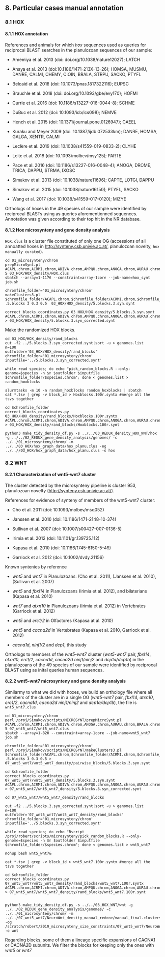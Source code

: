 ## 8. Particular cases manual annotation
### 8.1 HOX
#### 8.1.1 HOX annotation
References and animals for which *hox* sequences used as queries for reciprocal BLAST searches in the planulozoan sequences of our sample:

* Amemiya et al. 2013 (doi: doi.org/10.1038/nature12027); LATCH

* Anaya et al. 2013 (doi:10.1186/1471-213X-13-26); HOMSA, MUSMU, DANRE, CALMI, CHEMY, CIOIN, BRALA, STRPU, SACKO, PTYFL

* Belcaid et al. 2018 (doi: 10.1073/pnas.1817322116); EUPSC

* Brauchle et al. 2018 (doi: doi.org/10.1093/gbe/evy170); HOFMI

* Currie et al. 2016 (doi: 10.1186/s13227-016-0044-8); SCHME

* DuBuc et al. 2012 (doi: 10.1093/icb/ics098); NEMVE

* Hench et al. 2015 (doi: 10.1371/journal.pone.0126947); CAEEL

* Kuraku and Meyer 2009 (doi: 10.1387/ijdb.072533km); DANRE, HOMSA, GALGA, XENTR, CALMI

* Leclère et al. 2019 (doi: 10.1038/s41559-019-0833-2); CLYHE

* Leite et al. 2018 (doi: 10.1093/molbev/msy125); PARTE

* Pace et al. 2016 (doi: 10.1186/s13227-016-0048-4); ANOGA, DROME, TRICA, DAPPU, STRMA, IXOSC

* Simakov et al. 2013 (doi: 10.1038/nature11696); CAPTE, LOTGI, DAPPU

* Simakov et al. 2015 (doi: 10.1038/nature16150); PTYFL, SACKO

* Wang et al. 2017 (doi: 10.1038/s41559-017-0120); MIZYE

Orthologs of hoxes in the 49 species of our sample were identified by reciprocal BLASTs using as queries aforementionned sequences.
Annotation was given according to their top hit in the NR database.

#### 8.1.2 Hox microsynteny and gene density analysis
`HOX.clus` Is a cluster file constituted of only one OG (accessions of all annoatted hoxes in http://synteny.csb.univie.ac.at/, planulozoan novelty, `hox manually curated`).

```
cd 01_microsynteny/chrom
prepMicroSynt.pl ACAPL.chrom,ACRMI.chrom,ADIVA.chrom,AMPQU.chrom,ANOGA.chrom,AURAU.chrom,BRALA.chrom,CAEEL.chrom,CALMI.chrom,CAPOW.chrom,CAPTE.chrom,CHEMY.chrom,CIOIN.chrom,CLYHE.chrom,CRAGI.chrom,DANRE.chrom,DAPPU.chrom,DROME.chrom,EUPSC.chrom,EXAPA.chrom,GALGA.chrom,HELRO.chrom,HIPCO.chrom,HOFMI.chrom,HOIHO.chrom,HOMSA.chrom,HYDVU.chrom,IXOSC.chrom,LATCH.chrom,LEPOC.chrom,LINAN.chrom,LOTGI.chrom,MAYZE.chrom,MIZYE.chrom,MNELE.chrom,MUSMU.chrom,NEMVE.chrom,PARTE.chrom,PLEBA.chrom,PTYFL.chrom,SACKO.chrom,SALRO.chrom,SCHME.chrom,STRMA.chrom,STRPU.chrom,SYCCI.chrom,TRIAD.chrom,TRICA.chrom,XENTR.chrom 5 03_HOX/HOX_density/HOX.clus
sbatch --array=1-1176 --constraint=array-1core --job-name=hox_synt job.sh

chromfile_folder='01_microsynteny/chrom'
makeClusters3.pl $chromfile_folder/ACAPL.chrom,$chromfile_folder/ACRMI.chrom,$chromfile_folder/ADIVA.chrom,$chromfile_folder/AMPQU.chrom,$chromfile_folder/ANOGA.chrom,$chromfile_folder/AURAU.chrom,$chromfile_folder/BRALA.chrom,$chromfile_folder/CAEEL.chrom,$chromfile_folder/CALMI.chrom,$chromfile_folder/CAPOW.chrom,$chromfile_folder/CAPTE.chrom,$chromfile_folder/CHEMY.chrom,$chromfile_folder/CIOIN.chrom,$chromfile_folder/CLYHE.chrom,$chromfile_folder/CRAGI.chrom,$chromfile_folder/DANRE.chrom,$chromfile_folder/DAPPU.chrom,$chromfile_folder/DROME.chrom,$chromfile_folder/EUPSC.chrom,$chromfile_folder/EXAPA.chrom,$chromfile_folder/GALGA.chrom,$chromfile_folder/HELRO.chrom,$chromfile_folder/HIPCO.chrom,$chromfile_folder/HOFMI.chrom,$chromfile_folder/HOIHO.chrom,$chromfile_folder/HOMSA.chrom,$chromfile_folder/HYDVU.chrom,$chromfile_folder/IXOSC.chrom,$chromfile_folder/LATCH.chrom,$chromfile_folder/LEPOC.chrom,$chromfile_folder/LINAN.chrom,$chromfile_folder/LOTGI.chrom,$chromfile_folder/MAYZE.chrom,$chromfile_folder/MIZYE.chrom,$chromfile_folder/MNELE.chrom,$chromfile_folder/MUSMU.chrom,$chromfile_folder/NEMVE.chrom,$chromfile_folder/PARTE.chrom,$chromfile_folder/PLEBA.chrom,$chromfile_folder/PTYFL.chrom,$chromfile_folder/SACKO.chrom,$chromfile_folder/SALRO.chrom,$chromfile_folder/SCHME.chrom,$chromfile_folder/STRMA.chrom,$chromfile_folder/STRPU.chrom,$chromfile_folder/SYCCI.chrom,$chromfile_folder/TRIAD.chrom,$chromfile_folder/TRICA.chrom,$chromfile_folder/XENTR.chrom .5.blocks 3 0.3 0.5  03_HOX/HOX_density/5.blocks.3.syn.synt

correct_blocks_coordinates.py 03_HOX/HOX_density/5.blocks.3.syn.synt ACAPL.chrom,ACRMI.chrom,ADIVA.chrom,AMPQU.chrom,ANOGA.chrom,AURAU.chrom,BRALA.chrom,CAEEL.chrom,CALMI.chrom,CAPOW.chrom,CAPTE.chrom,CHEMY.chrom,CIOIN.chrom,CLYHE.chrom,CRAGI.chrom,DANRE.chrom,DAPPU.chrom,DROME.chrom,EUPSC.chrom,EXAPA.chrom,GALGA.chrom,HELRO.chrom,HIPCO.chrom,HOFMI.chrom,HOIHO.chrom,HOMSA.chrom,HYDVU.chrom,IXOSC.chrom,LATCH.chrom,LEPOC.chrom,LINAN.chrom,LOTGI.chrom,MAYZE.chrom,MIZYE.chrom,MNELE.chrom,MUSMU.chrom,NEMVE.chrom,PARTE.chrom,PLEBA.chrom,PTYFL.chrom,SACKO.chrom,SALRO.chrom,SCHME.chrom,STRMA.chrom,STRPU.chrom,SYCCI.chrom,TRIAD.chrom,TRICA.chrom,XENTR.chrom > 03_HOX/HOX_density/5.blocks.3.syn_corrected.synt

```
Make the randomized HOX blocks.
```
cd 03_HOX/HOX_density/rand_blocks
cut -f2 ../5.blocks.3.syn_corrected.synt|sort -u > genomes.list
n=100
outfolder='03_HOX/HOX_density/rand_blocks'
chromfile_folder='01_microsynteny/chrom'
inputfile='../5.blocks.3.syn_corrected.synt'

while read species; do echo "pick_random_blocks.R --only-genome=$species -n $n $outfolder $inputfile $chromfile_folder/$species.chrom"; done < genomes.list > random_hoxblocks

slurmtasks -m 10 -n random_hoxblocks random_hoxblocks | sbatch
cat *.tsv | grep -v block_id > Hoxblocks.100r.syntx #merge all the tsvs together

cd $chromfile_folder
correct_blocks_coordinates.py 03_HOX/HOX_density/rand_blocks/Hoxblocks.100r.syntx ACAPL.chrom,ACRMI.chrom,ADIVA.chrom,AMPQU.chrom,ANOGA.chrom,AURAU.chrom,BRALA.chrom,CAEEL.chrom,CALMI.chrom,CAPOW.chrom,CAPTE.chrom,CHEMY.chrom,CIOIN.chrom,CLYHE.chrom,CRAGI.chrom,DANRE.chrom,DAPPU.chrom,DROME.chrom,EUPSC.chrom,EXAPA.chrom,GALGA.chrom,HELRO.chrom,HIPCO.chrom,HOFMI.chrom,HOIHO.chrom,HOMSA.chrom,HYDVU.chrom,IXOSC.chrom,LATCH.chrom,LEPOC.chrom,LINAN.chrom,LOTGI.chrom,MAYZE.chrom,MIZYE.chrom,MNELE.chrom,MUSMU.chrom,NEMVE.chrom,PARTE.chrom,PLEBA.chrom,PTYFL.chrom,SACKO.chrom,SALRO.chrom,SCHME.chrom,STRMA.chrom,STRPU.chrom,SYCCI.chrom,TRIAD.chrom,TRICA.chrom,XENTR.chrom > 03_HOX/HOX_density/rand_blocks/Hoxblocks.100r.synt

```

```
python3 make_tidy_density_df.py -s ../../03_REDUX_density_HOX_WNT/hox -g ../../02_REDUX_gene_density_analysis/genomes/ -c ../../01_microsynteny/chrom/ -m ../../03_HOX/hox_graph_data/hox_planu.clus -og ../..//03_HOX/hox_graph_data/hox_planu.clus -o hox
```


### 8.2 WNT
#### 8.2.1 Characterization of wnt5-wnt7 cluster
The cluster detected by the microsynteny pipeline is cluster 953, planulozoan novelty (http://synteny.csb.univie.ac.at/).

References for evidence of synteny of members of the wnt5-wnt7 cluster:

* Cho et al. 2011 (doi: 10.1093/molbev/msq052)

* Janssen et al. 2010 (doi: 10.1186/1471-2148-10-374)

* Sullivan et al. 2007 (doi: 10.1007/s00427-007-0136-5)

* Irimia et al. 2012 (doi: 10.1101/gr.139725.112)

* Kapasa et al. 2010 (doi: 10.1186/1745-6150-5-49)

* Garriock et al. 2012 (doi: 10.1002/dvdy.21156)

Known syntenies by reference

* *wnt5* and *wnt7* in Planulozoans: (Cho et al. 2011), (Janssen et al. 2010), (Sullivan et al. 2007)

* *wnt5* and *fbxl14* in Planulozoans (Irimia et al. 2012), and bilaterians (Kapasa et al. 2010)

* *wnt7* and *atxn10* in Planulozoans (Irimia et al. 2012) in Vertebrates (Garriock et al. 2012)

* *wnt5* and *erc1/2* in Olfactores (Kapasa at al. 2010)

* *wnt5* and *cacna2d* in Vertebrates (Kapasa et al. 2010, Garriock et al. 2012)

* *cacna1d*, *ninj1/2* and *dcp1*, this study


Orthologs to members of the *wnt5-wnt7* cluster (*wnt5-wnt7* pair, *fbxl14*, *atxn10*, *erc1/2*, *cacna1d*, *cacna2d* *ninj1/ninj2* and *dcp1a/dcp1b*) in the planulozoans of the 49 species of our sample were identified by reciprocal BLAST using as inital queries human sequences.
#### 8.2.2 wnt5-wnt7 microsynteny and gene density analysis

Similarmy to what we did with hoxes, we build an orthology file where all members of the cluster are in a single OG (*wnt5-wnt7* pair, *fbxl14*, *atxn10*, *erc1/2*, *cacna1d*, *cacna2d* *ninj1/ninj2* and *dcp1a/dcp1b*), the file is `wnt5_wnt7.clus`

```
cd 01_microsynteny/chrom
perl /proj/Simakov/scripts/MICROSYNT/prepMicroSynt.pl ACAPL.chrom,ACRMI.chrom,ADIVA.chrom,ANOGA.chrom,AURAU.chrom,BRALA.chrom,CAEEL.chrom,CALMI.chrom,CAPTE.chrom,CHEMY.chrom,CIOIN.chrom,CLYHE.chrom,CRAGI.chrom,DANRE.chrom,DAPPU.chrom,DROME.chrom,EUPSC.chrom,EXAPA.chrom,GALGA.chrom,HELRO.chrom,HIPCO.chrom,HOFMI.chrom,HOMSA.chrom,HYDVU.chrom,IXOSC.chrom,LATCH.chrom,LEPOC.chrom,LINAN.chrom,LOTGI.chrom,MAYZE.chrom,MIZYE.chrom,MUSMU.chrom,NEMVE.chrom,PARTE.chrom,PTYFL.chrom,SACKO.chrom,SCHME.chrom,STRMA.chrom,STRPU.chrom,TRICA.chrom,XENTR.chrom 5 07_wnt5_wnt7/wnt5_wnt7.clus
sbatch --array=1-820 --constraint=array-1core --job-name=wnt5_wnt7 job.sh

chromfile_folder='01_microsynteny/chrom'
perl /proj/Simakov/scripts/MICROSYNT/makeClusters3.pl $chromfile_folder/ACAPL.chrom,$chromfile_folder/ACRMI.chrom,$chromfile_folder/ADIVA.chrom,$chromfile_folder/AMPQU.chrom,$chromfile_folder/ANOGA.chrom,$chromfile_folder/AURAU.chrom,$chromfile_folder/BRALA.chrom,$chromfile_folder/CAEEL.chrom,$chromfile_folder/CALMI.chrom,$chromfile_folder/CAPOW.chrom,$chromfile_folder/CAPTE.chrom,$chromfile_folder/CHEMY.chrom,$chromfile_folder/CIOIN.chrom,$chromfile_folder/CLYHE.chrom,$chromfile_folder/CRAGI.chrom,$chromfile_folder/DANRE.chrom,$chromfile_folder/DAPPU.chrom,$chromfile_folder/DROME.chrom,$chromfile_folder/EUPSC.chrom,$chromfile_folder/EXAPA.chrom,$chromfile_folder/GALGA.chrom,$chromfile_folder/HELRO.chrom,$chromfile_folder/HIPCO.chrom,$chromfile_folder/HOFMI.chrom,$chromfile_folder/HOIHO.chrom,$chromfile_folder/HOMSA.chrom,$chromfile_folder/HYDVU.chrom,$chromfile_folder/IXOSC.chrom,$chromfile_folder/LATCH.chrom,$chromfile_folder/LEPOC.chrom,$chromfile_folder/LINAN.chrom,$chromfile_folder/LOTGI.chrom,$chromfile_folder/MAYZE.chrom,$chromfile_folder/MIZYE.chrom,$chromfile_folder/MNELE.chrom,$chromfile_folder/MUSMU.chrom,$chromfile_folder/NEMVE.chrom,$chromfile_folder/PARTE.chrom,$chromfile_folder/PLEBA.chrom,$chromfile_folder/PTYFL.chrom,$chromfile_folder/SACKO.chrom,$chromfile_folder/SALRO.chrom,$chromfile_folder/SCHME.chrom,$chromfile_folder/STRMA.chrom,$chromfile_folder/STRPU.chrom,$chromfile_folder/SYCCI.chrom,$chromfile_folder/TRIAD.chrom,$chromfile_folder/TRICA.chrom,$chromfile_folder/XENTR.chrom .5.blocks 3 0.3 0.5 > 07_wnt5_wnt7/wnt5_wnt7_density/pairwise_blocks/5.blocks.3.syn.synt

cd $chromfile_folder
correct_blocks_coordinates.py 07_wnt5_wnt7/wnt5_wnt7_density/5.blocks.3.syn.synt ACAPL.chrom,ACRMI.chrom,ADIVA.chrom,AMPQU.chrom,ANOGA.chrom,AURAU.chrom,BRALA.chrom,CAEEL.chrom,CALMI.chrom,CAPOW.chrom,CAPTE.chrom,CHEMY.chrom,CIOIN.chrom,CLYHE.chrom,CRAGI.chrom,DANRE.chrom,DAPPU.chrom,DROME.chrom,EUPSC.chrom,EXAPA.chrom,GALGA.chrom,HELRO.chrom,HIPCO.chrom,HOFMI.chrom,HOIHO.chrom,HOMSA.chrom,HYDVU.chrom,IXOSC.chrom,LATCH.chrom,LEPOC.chrom,LINAN.chrom,LOTGI.chrom,MAYZE.chrom,MIZYE.chrom,MNELE.chrom,MUSMU.chrom,NEMVE.chrom,PARTE.chrom,PLEBA.chrom,PTYFL.chrom,SACKO.chrom,SALRO.chrom,SCHME.chrom,STRMA.chrom,STRPU.chrom,SYCCI.chrom,TRIAD.chrom,TRICA.chrom,XENTR.chrom > 07_wnt5_wnt7/wnt5_wnt7_density/5.blocks.3.syn_corrected.synt

cd 07_wnt5_wnt7/wnt5_wnt7_density/rand_blocks

cut -f2 ../5.blocks.3.syn_corrected.synt|sort -u > genomes.list
n=100
outfolder='07_wnt5_wnt7/wnt5_wnt7_density/rand_blocks'
chromfile_folder='01_microsynteny/chrom'
inputfile='../5.blocks.3.syn_corrected.synt'

while read species; do echo "Rscript  /proj/robert/scripts/microsynteny/pick_random_blocks.R --only-genome=$species -n $n $outfolder $inputfile $chromfile_folder/$species.chrom"; done < genomes.list > wnt5_wnt7

nohup bash wnt5_wnt7&

cat *.tsv | grep -v block_id > wnt5_wnt7.100r.syntx #merge all the tsvs together

cd $chromfile_folder
correct_blocks_coordinates.py 07_wnt5_wnt7/wnt5_wnt7_density/rand_blocks/wnt5_wnt7.100r.syntx ACAPL.chrom,ACRMI.chrom,ADIVA.chrom,AMPQU.chrom,ANOGA.chrom,AURAU.chrom,BRALA.chrom,CAEEL.chrom,CALMI.chrom,CAPOW.chrom,CAPTE.chrom,CHEMY.chrom,CIOIN.chrom,CLYHE.chrom,CRAGI.chrom,DANRE.chrom,DAPPU.chrom,DROME.chrom,EUPSC.chrom,EXAPA.chrom,GALGA.chrom,HELRO.chrom,HIPCO.chrom,HOFMI.chrom,HOIHO.chrom,HOMSA.chrom,HYDVU.chrom,IXOSC.chrom,LATCH.chrom,LEPOC.chrom,LINAN.chrom,LOTGI.chrom,MAYZE.chrom,MIZYE.chrom,MNELE.chrom,MUSMU.chrom,NEMVE.chrom,PARTE.chrom,PLEBA.chrom,PTYFL.chrom,SACKO.chrom,SALRO.chrom,SCHME.chrom,STRMA.chrom,STRPU.chrom,SYCCI.chrom,TRIAD.chrom,TRICA.chrom,XENTR.chrom > 07_wnt5_wnt7/wnt5_wnt7_density/rand_blocks/wnt5_wnt7.100r.synt


python3 make_tidy_density_df.py -s ../../03_HOX_WNT/wnt -g ../../02_REDUX_gene_density_analysis/genomes/ -c ../../01_microsynteny/chrom/ -m ../../07_wnt5_wnt7/NeuroWnt_density_manual_redone/manual_final.clusters -og /scratch/robert/2019_microsynteny_size_constraints/07_wnt5_wnt7/NeuroWnt_density_manual_redone/wnt5_7_graph_data/wnt5_wnt7.clus -o wnt

```


Regarding blocks, some of them a lineage specific expansions of CACNA1 or CACNA2D subunits. We filter the blocks for keeping only the ones with *wnt5* or *wnt7*